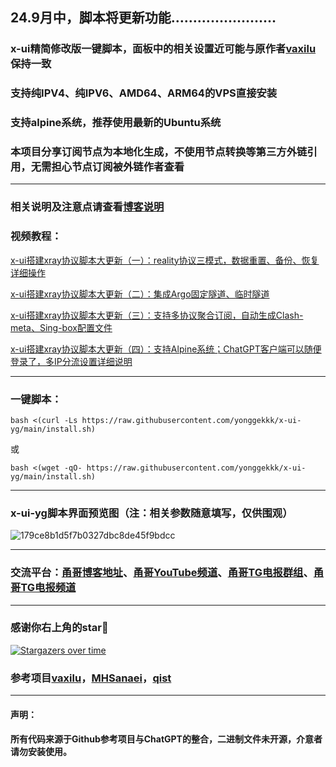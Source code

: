 ## 24.9月中，脚本将更新功能……………………

### x-ui精简修改版一键脚本，面板中的相关设置近可能与原作者[vaxilu](https://github.com/vaxilu/x-ui)保持一致

### 支持纯IPV4、纯IPV6、AMD64、ARM64的VPS直接安装

### 支持alpine系统，推荐使用最新的Ubuntu系统

### 本项目分享订阅节点为本地化生成，不使用节点转换等第三方外链引用，无需担心节点订阅被外链作者查看

-----------------------------------------------

### 相关说明及注意点请查看[博客说明](https://ygkkk.blogspot.com/2023/05/reality-xui-chatgpt.html)

### 视频教程：

[x-ui搭建xray协议脚本大更新（一）：reality协议三模式，数据重置、备份、恢复详细操作](https://youtu.be/xlvKnjQoF7c)

[x-ui搭建xray协议脚本大更新（二）：集成Argo固定隧道、临时隧道](https://youtu.be/NCPCHAi8pzs)

[x-ui搭建xray协议脚本大更新（三）：支持多协议聚合订阅，自动生成Clash-meta、Sing-box配置文件](https://youtu.be/UlQm6c0UQ4U)

[x-ui搭建xray协议脚本大更新（四）：支持Alpine系统；ChatGPT客户端可以随便登录了，多IP分流设置详细说明](https://youtu.be/2G2f64Mm1UU)

-------------------------------

### 一键脚本：
```
bash <(curl -Ls https://raw.githubusercontent.com/yonggekkk/x-ui-yg/main/install.sh)
```
或
```
bash <(wget -qO- https://raw.githubusercontent.com/yonggekkk/x-ui-yg/main/install.sh)
```
-----------------------------------------------------
### x-ui-yg脚本界面预览图（注：相关参数随意填写，仅供围观）

![179ce8b1d5f7b0327dbc8de45f9bdcc](https://github.com/yonggekkk/x-ui-yg/assets/121604513/e28f0beb-efc3-41c1-895e-e39dc8863a37)

-----------------------------------------------------
### 交流平台：[甬哥博客地址](https://ygkkk.blogspot.com)、[甬哥YouTube频道](https://www.youtube.com/@ygkkk)、[甬哥TG电报群组](https://t.me/+jZHc6-A-1QQ5ZGVl)、[甬哥TG电报频道](https://t.me/+DkC9ZZUgEFQzMTZl)
-----------------------------------------------------
### 感谢你右上角的star🌟
[![Stargazers over time](https://starchart.cc/yonggekkk/x-ui-yg.svg)](https://starchart.cc/yonggekkk/x-ui-yg)

### 参考项目[vaxilu](https://github.com/vaxilu/x-ui)，[MHSanaei](https://github.com/MHSanaei/3x-ui)，[qist](https://github.com/qist/xray-ui)

---------------------------------------
#### 声明：

#### 所有代码来源于Github参考项目与ChatGPT的整合，二进制文件未开源，介意者请勿安装使用。
